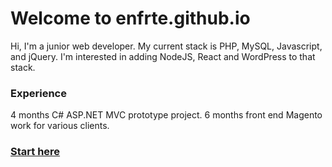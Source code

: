 # Welcome to enfrte.github.io

Hi, I'm a junior web developer. My current stack is PHP, MySQL, Javascript, and jQuery. I'm interested in adding NodeJS, React and WordPress to that stack. 

### Experience 

4 months C# ASP.NET MVC prototype project. 
6 months front end Magento work for various clients.  

### [Start here](index.md)
